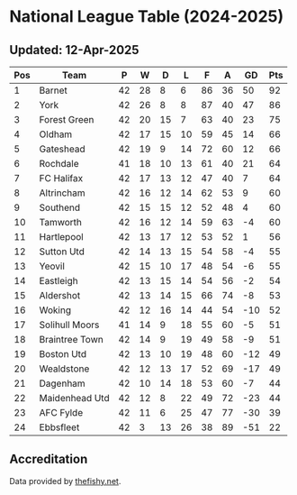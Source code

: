 # National League Table (2024-2025)
## Updated: 12-Apr-2025

| Pos | Team | P | W | D | L | F | A | GD | Pts |
| --- | --- | --- | --- | --- | --- | --- | --- | --- | --- |
| 1 | Barnet | 42 | 28 | 8 | 6 | 86 | 36 | 50 | 92 |
| 2 | York | 42 | 26 | 8 | 8 | 87 | 40 | 47 | 86 |
| 3 | Forest Green | 42 | 20 | 15 | 7 | 63 | 40 | 23 | 75 |
| 4 | Oldham | 42 | 17 | 15 | 10 | 59 | 45 | 14 | 66 |
| 5 | Gateshead | 42 | 19 | 9 | 14 | 72 | 60 | 12 | 66 |
| 6 | Rochdale | 41 | 18 | 10 | 13 | 61 | 40 | 21 | 64 |
| 7 | FC Halifax | 42 | 17 | 13 | 12 | 47 | 40 | 7 | 64 |
| 8 | Altrincham | 42 | 16 | 12 | 14 | 62 | 53 | 9 | 60 |
| 9 | Southend | 42 | 15 | 15 | 12 | 52 | 48 | 4 | 60 |
| 10 | Tamworth | 42 | 16 | 12 | 14 | 59 | 63 | -4 | 60 |
| 11 | Hartlepool | 42 | 13 | 17 | 12 | 53 | 52 | 1 | 56 |
| 12 | Sutton Utd | 42 | 14 | 13 | 15 | 54 | 58 | -4 | 55 |
| 13 | Yeovil | 42 | 15 | 10 | 17 | 48 | 54 | -6 | 55 |
| 14 | Eastleigh | 42 | 13 | 15 | 14 | 54 | 56 | -2 | 54 |
| 15 | Aldershot | 42 | 13 | 14 | 15 | 66 | 74 | -8 | 53 |
| 16 | Woking | 42 | 12 | 16 | 14 | 44 | 54 | -10 | 52 |
| 17 | Solihull Moors | 41 | 14 | 9 | 18 | 55 | 60 | -5 | 51 |
| 18 | Braintree Town | 42 | 14 | 9 | 19 | 49 | 58 | -9 | 51 |
| 19 | Boston Utd | 42 | 13 | 10 | 19 | 48 | 60 | -12 | 49 |
| 20 | Wealdstone | 42 | 12 | 13 | 17 | 52 | 69 | -17 | 49 |
| 21 | Dagenham | 42 | 10 | 14 | 18 | 53 | 60 | -7 | 44 |
| 22 | Maidenhead Utd | 42 | 12 | 8 | 22 | 49 | 72 | -23 | 44 |
| 23 | AFC Fylde | 42 | 11 | 6 | 25 | 47 | 77 | -30 | 39 |
| 24 | Ebbsfleet | 42 | 3 | 13 | 26 | 38 | 89 | -51 | 22 |

## Accreditation 

Data provided by [thefishy.net](https://www.thefishy.net/).